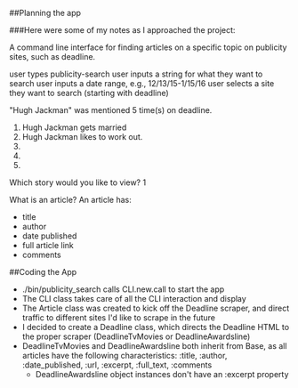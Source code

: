 ##Planning the app

###Here were some of my notes as I approached the project:

A command line interface for finding articles on a specific topic on 
publicity sites, such as deadline.

user types publicity-search
user inputs a string for what they want to search
user inputs a date range, e.g., 12/13/15-1/15/16
user selects a site they want to search (starting with deadline)

"Hugh Jackman" was mentioned 5 time(s) on deadline.

1. Hugh Jackman gets married
2. Hugh Jackman likes to work out.
3.
4.
5.

Which story would you like to view?
1

What is an article?
An article has:
 - title
 - author
 - date published
 - full article link
 - comments

##Coding the App

* ./bin/publicity_search calls CLI.new.call to start the app
* The CLI class takes care of all the CLI interaction and display
* The Article class was created to kick off the Deadline scraper, and direct traffic to different sites
I'd like to scrape in the future
* I decided to create a Deadline class, which directs the Deadline HTML to the proper scraper
(DeadlineTvMovies or DeadlineAwardsline)
* DeadlineTvMovies and DeadlineAwardsline both inherit from Base, as all articles have the following
characteristics: :title, :author, :date_published, :url, :excerpt, :full_text, :comments
  - DeadlineAwardsline object instances don't have an :excerpt property
